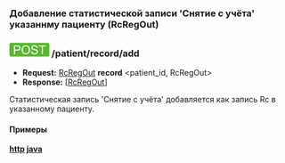 ### Добавление статистической записи 'Снятие с учёта' указаннму пациенту (RcRegOut)

### ![POST](../../../../../img/post.png) /patient/record/add
* **Request:** [RcRegOut](../../../../../types/types.md#Rc.RcRegOut) **record** <patient_id, RcRegOut>
* **Response:** [[RcRegOut](../../../../../types/types.md#Rc.RcRegOut)]

Статистическая запись 'Снятие с учёта' добавляется как запись Rc в указанному пациенту.

#### Примеры
**[http](../examples/RcRegOut/add.md) [java](../examples/RcRegOut/addJava.md)**

